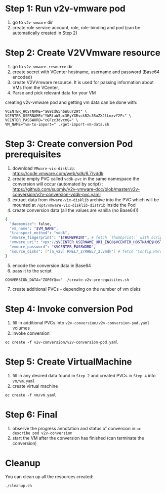


# Step 1: Run v2v-vmware pod
1. go to `v2v-vmware` dir
2. create role service account, role, role-binding and pod (can be automatically created in Step 2)

# Step 2: Create V2VVmware resource
1. go to `v2v-vmware-resource` dir
2. create secret with VCenter hostname, username and password (Base64 encoded)
3. create V2VVmware resource. It is used for passing information about VMs from the VCenter,
4. Parse and pick relevant data for your VM

creating v2v-vmware pod and getting vm data can be done with:

```
VCENTER_HOSTNAME="aG9zdG5hbWUuY29t" \
VCENTER_USERNAME="YWRtaW5pc3RyYXRvckB2c3BoZXJlLmxvY2Fs" \
VCENTER_PASSWORD="cGFzc3dvcmQ=" \
VM_NAME="vm-to-import=" ./get-import-vm-data.sh
```


# Step 3: Create conversion Pod prerequisites

1. download `VMware-vix-disklib`: https://code.vmware.com/web/sdk/6.7/vddk
2. create empty PVC called `vddk-pvc` in the same namespace the conversion will occur (automated by script) : https://github.com/suomiy/v2v-vmware-doc/blob/master/v2v-conversion/v2v-conversion-vddk-pvc.yaml
3. extract data from `VMware-vix-disklib` archive into the PVC which will be mounted at `/opt/vmware-vix-disklib-distrib` inside the Pod
4. create conversion data (all the values are vanilla (no Base64))

```bash
{
  "daemonize": false,
  "vm_name": "$VM_NAME",
  "transport_method": "vddk",
  "vmware_fingerprint": "$THUMBPRINT", # fetch `Thumbprint:` with script
  "vmware_uri": "vpx://$VCENTER_USERNAME_URI_ENC@$VCENTER_HOSTNAME$HOST_PATH?no_verify=1", # fetch `Host Path:` with script
  "vmware_password": "$VCENTER_PASSWORD",
  "source_disks": ["[a_v2v] RHEL7_2/RHEL7_2.vmdk"] # fetch "Config.Hardware.Device.DeviceInfo.Label.Backing.FileName" with script
}
```

5. encode the conversion data in Base64
6. pass it to the  script

```
CONVERSION_DATA="ZGF0YQ==" ./create-v2v-prerequisites.sh
```

7. create additional PVCs - depending on the number of vm disks

# Step 4: Invoke conversion Pod
1. fill in additional PVCs into `v2v-conversion/v2v-conversion-pod.yaml` volumes
2. invoke conversion

```
oc create -f v2v-conversion/v2v-conversion-pod.yaml
```

# Step 5: Create VirtualMachine
1. fill in any desired data found in `Step 2` and created PVCs in `Step 4` into `vm/vm.yaml`
2. create virtual machine

```
oc create -f vm/vm.yaml
```

# Step 6: Final
1. observe the progress annotation and status of conversion in `oc describe pod v2v-conversion`
2. start the VM after the conversion has finished (can terminate the conversion)

# Cleanup
You can clean up all the resources created:

```
./cleanup.sh
```
